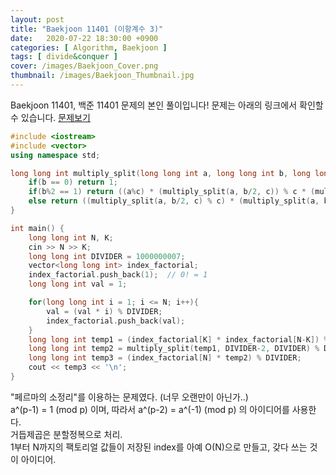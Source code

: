 ```yaml
---
layout: post
title: "Baekjoon 11401 (이항계수 3)"
date:   2020-07-22 18:30:00 +0900
categories: [ Algorithm, Baekjoon ]
tags: [ divide&conquer ]
cover: /images/Baekjoon_Cover.png
thumbnail: /images/Baekjoon_Thumbnail.jpg
---
```


Baekjoon 11401, 백준 11401 문제의 본인 풀이입니다!
문제는 아래의 링크에서 확인할 수 있습니다.
[문제보기][prob]
<!-- more -->
```c++
#include <iostream>
#include <vector>
using namespace std;

long long int multiply_split(long long int a, long long int b, long long int c) {  // a^b = ? (mod c)
    if(b == 0) return 1;
    if(b%2 == 1) return ((a%c) * (multiply_split(a, b/2, c)) % c * (multiply_split(a, b/2, c) % c)) % c;
    else return ((multiply_split(a, b/2, c) % c) * (multiply_split(a, b/2, c) % c)) % c;
}

int main() {
    long long int N, K;
    cin >> N >> K;
    long long int DIVIDER = 1000000007;
    vector<long long int> index_factorial;
    index_factorial.push_back(1);  // 0! = 1
    long long int val = 1;

    for(long long int i = 1; i <= N; i++){
        val = (val * i) % DIVIDER;
        index_factorial.push_back(val);
    }
    long long int temp1 = (index_factorial[K] * index_factorial[N-K]) % DIVIDER;
    long long int temp2 = multiply_split(temp1, DIVIDER-2, DIVIDER) % DIVIDER;
    long long int temp3 = (index_factorial[N] * temp2) % DIVIDER;
    cout << temp3 << '\n';
}
```

"페르마의 소정리"를 이용하는 문제였다. (너무 오랜만이 아닌가..)  
a^(p-1) = 1 (mod p) 이며, 따라서 a^(p-2) = a^(-1) (mod p) 의 아이디어를 사용한다.  
거듭제곱은 분할정복으로 처리.  
1부터 N까지의 팩토리얼 값들이 저장된 index를 아예 O(N)으로 만들고, 갖다 쓰는 것이 아이디어.


[prob]:  https://www.acmicpc.net/problem/11401